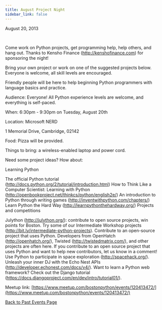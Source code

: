 ```yaml
---
title: August Project Night
sidebar_link: false
---
```


August 20, 2013


   

Come work on Python projects, get programming help, help others, and hang out. Thanks to Kensho Finance (http://kenshofinance.com) for sponsoring the night!

Bring your own project or work on one of the suggested projects below. Everyone is welcome, all skill levels are encouraged.

Friendly people will be here to help beginning Python programmers with language basics and practice.

Audience: Everyone! All Python experience levels are welcome, and everything is self-paced.

When: 6:30pm - 9:30pm on Tuesday, August 20th

Location: Microsoft NERD

1 Memorial Drive, Cambridge, 02142

Food: Pizza will be provided.

Things to bring: a wireless-enabled laptop and power cord.

Need some project ideas? How about:

Learning Python

The official Python tutorial (http://docs.python.org/2/tutorial/introduction.html) How to Think Like a Computer Scientist: Learning with Python (http://openbookproject.net/thinkcs/python/english2e/) An introduction to Python through writing games (http://inventwithpython.com/chapters/) Learn Python the Hard Way (http://learnpythonthehardway.org/) Projects and competitions

Julython (http://julython.org/): contribute to open source projects, win points for Boston. Try some of our Intermediate Workshop projects (http://bit.ly/intermediate-python-projects). Contribute to an open-source project that uses Python. Developers from OpenHatch (http://openhatch.org/), Twisted (http://twistedmatrix.com/), and other projects are often here. If you contribute to an open source project that uses Python and want to help new contributors, let us know in a comment! Use Python to participate in space exploration (http://spacehack.org/). Unleash your inner DJ with the Echo Nest APIs (http://developer.echonest.com/docs/v4/). Want to learn a Python web framework? Check out the Django tutorial (https://docs.djangoproject.com/en/dev/intro/tutorial01/).


Meetup link: [https://www.meetup.com/bostonpython/events/120413472/](https://www.meetup.com/bostonpython/events/120413472/)

[Back to Past Events Page](index.md)